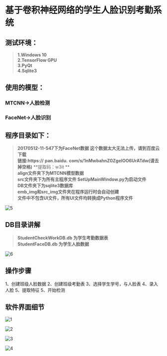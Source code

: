  # 基于卷积神经网络的学生人脸识别考勤系统
 ## 测试环境：
 >**1.Windows 10**  
 >**2.TensorFlow GPU**  
 >**3.PyQt**  
 >**4.Sqlite3**  

 ## 使用的模型：
 ### MTCNN->人脸检测  
 ### FaceNet->人脸识别  

 ## 程序目录如下：
>**20170512-11-547下为FaceNet数据 这个数据太大无法上传，请到百度云下载**   
>**链接:https://** 
>**pan.baidu.**
>**com/s/1nMwbahnZ0ZgeIOO6UrATdw(请去掉空格)**
>**提取码：w3it  **    
>**align文件夹下为MTCNN模型数据**  
>**src文件夹下为所有主程序文件 SetUpMainWindow.py为启动文件**  
>**DB文件夹下为sqlite3数据库**  
>**emb_img和src_img文件夹在程序运行时会自动创建**  
**文件中不包含UI文件，所有UI文件均转换成Python程序文件**  

![5](https://github.com/omega-Lee/PyQt5_Face_Recognition/blob/master/image/5.png)

## DB目录讲解
>**StudentCheckWorkDB.db 为学生考勤数据表**  
>**StudentFaceDB.db 为学生人脸数据**  

![6](https://github.com/omega-Lee/PyQt5_Face_Recognition/blob/master/image/6.png)

## 操作步骤
1、创建班级人脸数据
2、创建班级考勤表
3、选择学生学号，与人脸表
4、录入人脸
5、提取特征
5、开始检测
  
## 软件界面细节  

![1](https://github.com/omega-Lee/PyQt5_Face_Recognition/blob/master/image/1.png) 

![2](https://github.com/omega-Lee/PyQt5_Face_Recognition/blob/master/image/2.png) 

![3](https://github.com/omega-Lee/PyQt5_Face_Recognition/blob/master/image/3.png) 

![4](https://github.com/omega-Lee/PyQt5_Face_Recognition/blob/master/image/4.png) 

 
